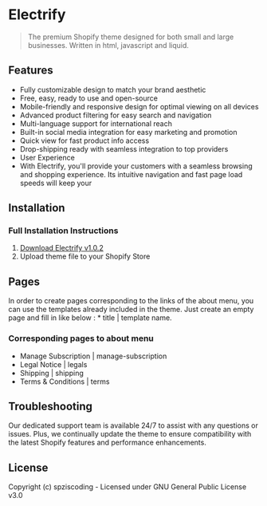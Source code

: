 # Electrify

> The premium Shopify theme designed for both small and large businesses. Written in html, javascript and liquid.

## Features
  * Fully customizable design to match your brand aesthetic
  * Free, easy, ready to use and open-source
  * Mobile-friendly and responsive design for optimal viewing on all devices
  * Advanced product filtering for easy search and navigation
  * Multi-language support for international reach
  * Built-in social media integration for easy marketing and promotion
  * Quick view for fast product info access
  * Drop-shipping ready with seamless integration to top providers
  * User Experience
  * With Electrify, you'll provide your customers with a seamless browsing and shopping experience. Its intuitive navigation and fast page load speeds will keep your  

## Installation 

### Full Installation Instructions
  1. [Download Electrify v1.0.2](https://codeload.github.com/spziscoding/electrify/zip/main)
  2. Upload theme file to your Shopify Store

## Pages

In order to create pages corresponding to the links of the about menu, you can use the templates already included in the theme. Just create an empty page and fill in like below : * title | template name.

### Corresponding pages to about menu
  * Manage Subscription | manage-subscription
  * Legal Notice | legals
  * Shipping | shipping
  * Terms & Conditions | terms

## Troubleshooting

Our dedicated support team is available 24/7 to assist with any questions or issues. Plus, we continually update the theme to ensure compatibility with the latest Shopify features and performance enhancements.

## License
Copyright (c) spziscoding - Licensed under GNU General Public License v3.0
